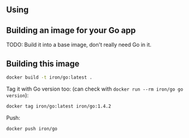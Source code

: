 
## Using


## Building an image for your Go app

TODO: Build it into a base image, don't really need Go in it.

## Building this image

```sh
docker build -t iron/go:latest .
```

Tag it with Go version too: (can check with `docker run --rm iron/go go version`):

```sh
docker tag iron/go:latest iron/go:1.4.2
```

Push:

```sh
docker push iron/go
```
